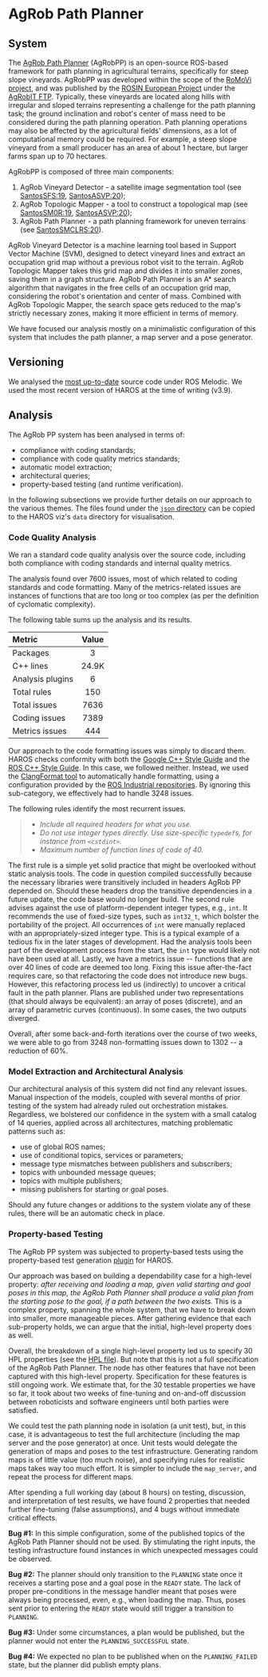 # AgRob Path Planner

## System

The [AgRob Path Planner](https://gitlab.inesctec.pt/agrob/agrob_pp/) (AgRobPP) is an open-source ROS-based framework for path planning in agricultural terrains, specifically for steep slope vineyards.
AgRobPP was developed within the scope of the [RoMoVi project](https://www.inesctec.pt/en/projects/romovi#about), and was published by the [ROSIN European Project](https://www.rosin-project.eu/) under the [AgRobIT FTP](https://www.rosin-project.eu/ftp/agrobit-mowing-robot).
Typically, these vineyards are located along hills with irregular and sloped terrains representing a challenge for the path planning task; the ground inclination and robot's center of mass need to be considered during the path planning operation.
Path planning operations may also be affected by the agricultural fields' dimensions, as a lot of computational memory could be required.
For example, a steep slope vineyard from a small producer has an area of about 1 hectare, but larger farms span up to 70 hectares.

AgRobPP is composed of three main components:

1. AgRob Vineyard Detector - a satellite image segmentation tool (see [SantosSFS:19](./CITING.md), [SantosASVP:20](./CITING.md));
2. AgRob Topologic Mapper - a tool to construct a topological map (see [SantosSM0R:19](./CITING.md), [SantosASVP:20](./CITING.md));
3. AgRob Path Planner - a path planning framework for uneven terrains (see [SantosSMCLRS:20](./CITING.md)).

AgRob Vineyard Detector is a machine learning tool based in Support Vector Machine (SVM), designed to detect vineyard lines and extract an occupation grid map without a previous robot visit to the terrain.
AgRob Topologic Mapper takes this grid map and divides it into smaller zones, saving them in a graph structure.
AgRob Path Planner is an A* search algorithm that navigates in the free cells of an occupation grid map, considering the robot's orientation and center of mass.
Combined with AgRob Topologic Mapper, the search space gets reduced to the map's strictly necessary zones, making it more efficient in terms of memory.

We have focused our analysis mostly on a minimalistic configuration of this system that includes the path planner, a map server and a pose generator.

## Versioning

We analysed the [most up-to-date](https://gitlab.inesctec.pt/agrob/agrob_pp/-/commit/f57d4efd05e50bc5bf68442c99d4fb96cd806e45) source code under ROS Melodic.
We used the most recent version of HAROS at the time of writing (v3.9).

## Analysis

The AgRob PP system has been analysed in terms of:

- compliance with coding standards;
- compliance with code quality metrics standards;
- automatic model extraction;
- architectural queries;
- property-based testing (and runtime verification).

In the following subsections we provide further details on our approach to the various themes.
The files found under the [`json` directory](./json/) can be copied to the HAROS viz's `data` directory for visualisation.

### Code Quality Analysis

We ran a standard code quality analysis over the source code, including both compliance with coding standards and internal quality metrics.

The analysis found over 7600 issues, most of which related to coding standards and code formatting.
Many of the metrics-related issues are instances of functions that are too long or too complex (as per the definition of cyclomatic complexity).

The following table sums up the analysis and its results.

| Metric            | Value |
| :---------------- | :---: |
| Packages          | 3     |
| C++ lines         | 24.9K |
| Analysis plugins  | 6     |
| Total rules       | 150   |
| Total issues      | 7636  |
| Coding issues     | 7389  |
| Metrics issues    | 444   |

Our approach to the code formatting issues was simply to discard them.
HAROS checks conformity with both the [Google C++ Style Guide](https://google.github.io/styleguide/cppguide.html) and the [ROS C++ Style Guide](http://wiki.ros.org/CppStyleGuide).
In this case, we followed neither.
Instead, we used the [ClangFormat tool](https://clang.llvm.org/docs/ClangFormat.html) to automatically handle formatting, using a configuration provided by the [ROS Industrial repositories](https://github.com/ros-industrial/industrial_calibration/blob/kinetic-devel/.clang-format).
By ignoring this sub-category, we effectively had to handle 3248 issues.

The following rules identify the most recurrent issues.

> - *Include all required headers for what you use.*
> - *Do not use integer types directly. Use size-specific `typedef`s, for instance from `<cstdint>`.*
> - *Maximum number of function lines of code of 40.*

The first rule is a simple yet solid practice that might be overlooked without static analysis tools.
The code in question compiled successfully because the necessary libraries were transitively included in headers AgRob PP depended on.
Should these headers drop the transitive dependencies in a future update, the code base would no longer build.
The second rule advises against the use of platform-dependent integer types, e.g., `int`.
It recommends the use of fixed-size types, such as `int32_t`, which bolster the portability of the project.
All occurrences of `int` were manually replaced with an appropriately-sized integer type.
This is a typical example of a tedious fix in the later stages of development.
Had the analysis tools been part of the development process from the start, the `int` type would likely not have been used at all.
Lastly, we have a metrics issue -- functions that are over 40 lines of code are deemed too long.
Fixing this issue after-the-fact requires care, so that refactoring the code does not introduce new bugs.
However, this refactoring process led us (indirectly) to uncover a critical fault in the path planner.
Plans are published under two representations (that should always be equivalent): an array of poses (discrete), and an array of parametric curves (continuous).
In some cases, the two outputs diverged.

Overall, after some back-and-forth iterations over the course of two weeks, we were able to go from 3248 non-formatting issues down to 1302 -- a reduction of 60%.

### Model Extraction and Architectural Analysis

Our architectural analysis of this system did not find any relevant issues.
Manual inspection of the models, coupled with several months of prior testing of the system had already ruled out orchestration mistakes.
Regardless, we bolstered our confidence in the system with a small catalog of 14 queries, applied across all architectures, matching problematic patterns such as:

- use of global ROS names;
- use of conditional topics, services or parameters;
- message type mismatches between publishers and subscribers;
- topics with unbounded message queues;
- topics with multiple publishers;
- missing publishers for starting or goal poses.

Should any future changes or additions to the system violate any of these rules, there will be an automatic check in place.


### Property-based Testing

The AgRob PP system was subjected to property-based tests using the property-based test generation [plugin](https://github.com/git-afsantos/haros-plugin-pbt-gen) for HAROS.

Our approach was based on building a dependability case for a high-level property: *after receiving and loading a map, given valid starting and goal poses in this map, the AgRob Path Planner shall produce a valid plan from the starting pose to the goal, if a path between the two exists.*
This is a complex property, spanning the whole system, that we have to break down into smaller, more manageable pieces.
After gathering evidence that each sub-property holds, we can argue that the initial, high-level property does as well.

Overall, the breakdown of a single high-level property led us to specify 30 HPL properties (see the [HPL file](./hpl/agrob_pp.hpl)).
But note that this is not a full specification of the AgRob Path Planner.
The node has other features that have not been captured with this high-level property.
Specification for these features is still ongoing work.
We estimate that, for the 30 testable properties we have so far, it took about two weeks of fine-tuning and on-and-off discussion between roboticists and software engineers until both parties were satisfied.

We could test the path planning node in isolation (a unit test), but, in this case, it is advantageous to test the full architecture (including the map server and the pose generator) at once.
Unit tests would delegate the generation of maps and poses to the test infrastructure.
Generating random maps is of little value (too much noise), and specifying rules for realistic maps takes way too much effort.
It is simpler to include the `map_server`, and repeat the process for different maps.

After spending a full working day (about 8 hours) on testing, discussion, and interpretation of test results, we have found 2 properties that needed further fine-tuning (false assumptions), and 4 bugs without immediate critical effects.

**Bug #1:**
In this simple configuration, some of the published topics of the AgRob Path Planner should not be used.
By stimulating the right inputs, the testing infrastructure found instances in which unexpected messages could be observed.

**Bug #2:**
The planner should only transition to the `PLANNING` state once it receives a starting pose and a goal pose in the `READY` state.
The lack of proper pre-conditions in the message handler meant that poses were always being processed, even, e.g., when loading the map.
Thus, poses sent prior to entering the `READY` state would still trigger a transition to `PLANNING`.

**Bug #3:**
Under some circumstances, a plan would be published, but the planner would not enter the `PLANNING_SUCCESSFUL` state.

**Bug #4:**
We expected no plan to be published when on the `PLANNING_FAILED` state, but the planner did publish empty plans.

